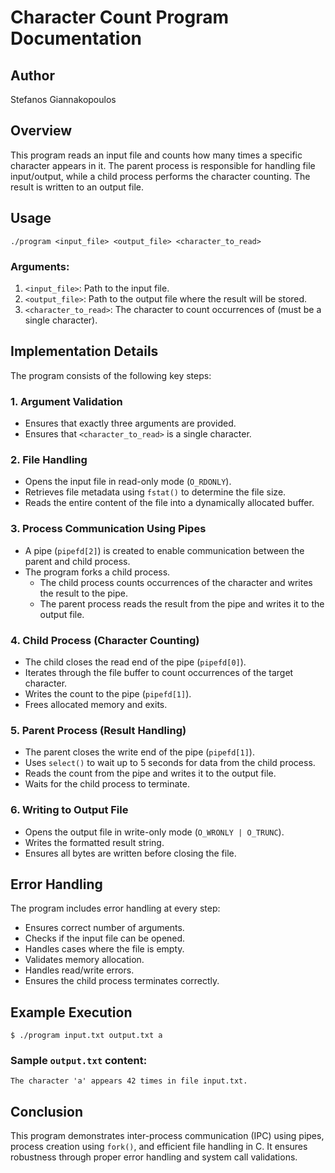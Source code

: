# Character Count Program Documentation

## Author
Stefanos Giannakopoulos

## Overview
This program reads an input file and counts how many times a specific character appears in it. The parent process is responsible for handling file input/output, while a child process performs the character counting. The result is written to an output file.

## Usage
```
./program <input_file> <output_file> <character_to_read>
```

### Arguments:
1. `<input_file>`: Path to the input file.
2. `<output_file>`: Path to the output file where the result will be stored.
3. `<character_to_read>`: The character to count occurrences of (must be a single character).

## Implementation Details
The program consists of the following key steps:

### 1. Argument Validation
- Ensures that exactly three arguments are provided.
- Ensures that `<character_to_read>` is a single character.

### 2. File Handling
- Opens the input file in read-only mode (`O_RDONLY`).
- Retrieves file metadata using `fstat()` to determine the file size.
- Reads the entire content of the file into a dynamically allocated buffer.

### 3. Process Communication Using Pipes
- A pipe (`pipefd[2]`) is created to enable communication between the parent and child process.
- The program forks a child process.
  - The child process counts occurrences of the character and writes the result to the pipe.
  - The parent process reads the result from the pipe and writes it to the output file.

### 4. Child Process (Character Counting)
- The child closes the read end of the pipe (`pipefd[0]`).
- Iterates through the file buffer to count occurrences of the target character.
- Writes the count to the pipe (`pipefd[1]`).
- Frees allocated memory and exits.

### 5. Parent Process (Result Handling)
- The parent closes the write end of the pipe (`pipefd[1]`).
- Uses `select()` to wait up to 5 seconds for data from the child process.
- Reads the count from the pipe and writes it to the output file.
- Waits for the child process to terminate.

### 6. Writing to Output File
- Opens the output file in write-only mode (`O_WRONLY | O_TRUNC`).
- Writes the formatted result string.
- Ensures all bytes are written before closing the file.

## Error Handling
The program includes error handling at every step:
- Ensures correct number of arguments.
- Checks if the input file can be opened.
- Handles cases where the file is empty.
- Validates memory allocation.
- Handles read/write errors.
- Ensures the child process terminates correctly.

## Example Execution
```
$ ./program input.txt output.txt a
```
### Sample `output.txt` content:
```
The character 'a' appears 42 times in file input.txt.
```

## Conclusion
This program demonstrates inter-process communication (IPC) using pipes, process creation using `fork()`, and efficient file handling in C. It ensures robustness through proper error handling and system call validations.

